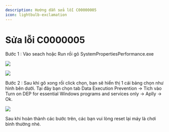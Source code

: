 ```yaml
---
description: Hướng dẫn sửa lỗi C00000005
icon: lightbulb-exclamation
---
```


# Sửa lỗi C0000005

Bước 1 : Vào seach hoặc Run rồi gõ SystemPropertiesPerformance.exe

![](https://i0.wp.com/diablo2-vn.com/tm/app/uploads/2023/09/1.png?resize=667%2C196\&ssl=1)

![](https://i0.wp.com/diablo2-vn.com/tm/app/uploads/2023/09/2.png?resize=678%2C740\&ssl=1)

Bước 2 : Sau khi gõ xong rồi click chọn, bạn sẽ hiển thị 1 cái bảng chọn như hình bên dưới. Tại đây bạn chọn tab Data Execution Prevention -> Tich vào Turn on DEP for essential Windows programs and services only -> Aplly -> Ok.

![](https://i0.wp.com/diablo2-vn.com/tm/app/uploads/2023/09/3-1-1.png?resize=653%2C1100\&ssl=1)

Sau khi hoàn thành các bước trên, các bạn vui lòng reset lại máy là chơi bình thường nhé.

<figure><img src="https://i0.wp.com/diablo2-vn.com/tm/app/uploads/2023/09/4.png?resize=854%2C1439&#x26;ssl=1" alt=""><figcaption></figcaption></figure>
